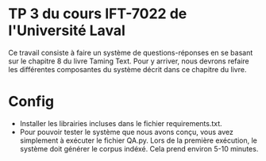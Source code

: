 # TP 3 du cours IFT-7022 de l'Université Laval

Ce travail consiste à faire un système de questions-réponses en 
se basant sur le chapitre 8 du livre Taming Text. Pour 
y arriver, nous devrons refaire les différentes composantes du système décrit 
dans ce chapitre du livre.

# Config
 - Installer les librairies incluses dans le fichier requirements.txt.
 - Pour pouvoir tester le système que nous avons conçu, vous avez simplement à exécuter le fichier QA.py.
 Lors de la première exécution, le système doit générer le corpus indéxé. Cela prend environ 5-10 minutes.
